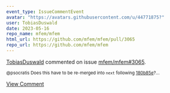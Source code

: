 ```yaml
---
event_type: IssueCommentEvent
avatar: "https://avatars.githubusercontent.com/u/44771875?"
user: TobiasDuswald
date: 2023-05-16
repo_name: mfem/mfem
html_url: https://github.com/mfem/mfem/pull/3065
repo_url: https://github.com/mfem/mfem
---
```


<a href='https://github.com/TobiasDuswald' target='_blank'>TobiasDuswald</a> commented on issue <a href='https://github.com/mfem/mfem/pull/3065' target='_blank'>mfem/mfem#3065</a>.

<small>@psocratis Does this have to be re-merged into `next` following [180b85e](https://github.com/mfem/mfem/pull/3065/commits/180b85e925ea2ac72e2d096145e6ae7894fd8916)?...</small>

<a href='https://github.com/mfem/mfem/pull/3065' target='_blank'>View Comment</a>